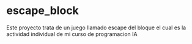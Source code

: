 # escape_block
Este proyecto trata de un juego llamado escape del bloque el cual es la actividad individual de mi curso de programacion IA
